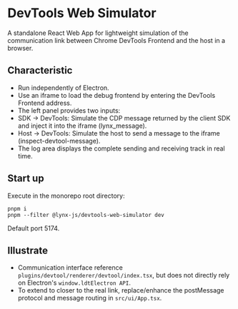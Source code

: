 # DevTools Web Simulator

A standalone React Web App for lightweight simulation of the communication link between Chrome DevTools Frontend and the host in a browser.

## Characteristic

- Run independently of Electron.
- Use an iframe to load the debug frontend by entering the DevTools Frontend address.
- The left panel provides two inputs: 
- SDK -> DevTools: Simulate the CDP message returned by the client SDK and inject it into the iframe (lynx_message). 
- Host -> DevTools: Simulate the host to send a message to the iframe (inspect-devtool-message).
- The log area displays the complete sending and receiving track in real time.

## Start up

Execute in the monorepo root directory:

```
pnpm i
pnpm --filter @lynx-js/devtools-web-simulator dev
```

Default port 5174.

## Illustrate

- Communication interface reference `plugins/devtool/renderer/devtool/index.tsx`, but does not directly rely on Electron's `window.ldtElectron API`.
- To extend to closer to the real link, replace/enhance the postMessage protocol and message routing in `src/ui/App.tsx`.